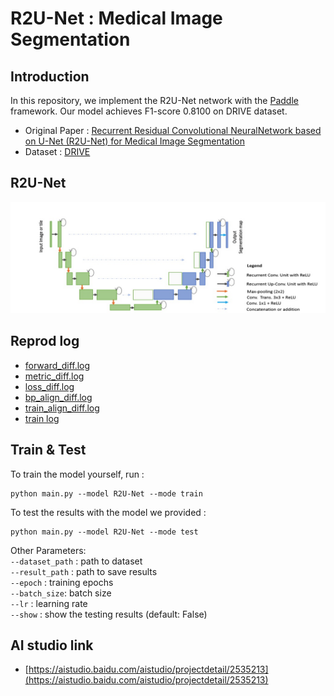 
# R2U-Net : Medical Image Segmentation
 
## Introduction 

In this repository, we implement the R2U-Net network with the [Paddle](https://www.paddlepaddle.org.cn/) framework. Our model achieves F1-score 0.8100 on DRIVE dataset.  

- Original Paper : [Recurrent Residual Convolutional NeuralNetwork based on U-Net (R2U-Net) for Medical Image Segmentation](https://arxiv.org/pdf/1802.06955.pdf)  
- Dataset : [DRIVE](https://drive.grand-challenge.org)  

## R2U-Net

![R2U_Net](./r2unet.png)  

## Reprod log

- [forward_diff.log](./diff/forward_diff.log)  
- [metric_diff.log](./diff/metric_diff.log)  
- [loss_diff.log](./diff/loss_diff.log) 
- [bp_align_diff.log](./diff/bp_align_diff.log)  
- [train_align_diff.log](./diff/train_align_diff.log)  
- [train log](./diff/train.log) 

## Train & Test

To train the model yourself, run :  
```
python main.py --model R2U-Net --mode train 
```
To test the results with the model we provided :
```
python main.py --model R2U-Net --mode test
```  
Other Parameters:  
`--dataset_path` : path to dataset  
`--result_path` : path to save results  
`--epoch` : training epochs  
`--batch_size`: batch size  
`--lr` : learning rate  
`--show` : show the testing results (default: False)

## AI studio link

* [https://aistudio.baidu.com/aistudio/projectdetail/2535213](https://aistudio.baidu.com/aistudio/projectdetail/2535213)


